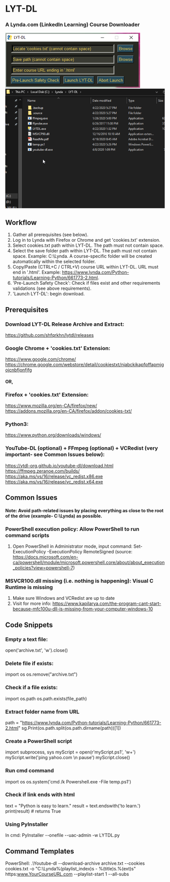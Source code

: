 # LYT-DL
### A Lynda.com (LinkedIn Learning) Course Downloader

![LYT-DL_ScreenShot](https://raw.githubusercontent.com/shfqrkhn/LYT-DL/master/LYT-DL_v1.04.png)
![LYT-DL_ScreenShot](https://raw.githubusercontent.com/shfqrkhn/LYT-DL/master/LYT-DL_v1.04.gif)

## Workflow
1. Gather all prerequisites (see below).
2. Log in to Lynda with Firefox or Chrome and get 'cookies.txt' extension.
3. Select cookies.txt path within LYT-DL. The path must not contain space.
4. Select the save folder path within LYT-DL. The path must not contain space. Example: C:\Lynda. A course-specific folder will be created automatically within the selected folder.
5. Copy/Paste (CTRL+C / CTRL+V) course URL within LYT-DL. URL must end in '.html'. Example: https://www.lynda.com/Python-tutorials/Learning-Python/661773-2.html.
6. 'Pre-Launch Safety Check': Check if files exist and other requirements validations (see above requirements).
7. 'Launch LYT-DL': begin download.

## Prerequisites    
### Download LYT-DL Release Archive and Extract:
https://github.com/shfqrkhn/lytdl/releases

### Google Chrome + 'cookies.txt' Extension:    
https://www.google.com/chrome/    
https://chrome.google.com/webstore/detail/cookiestxt/njabckikapfpffapmjgojcnbfjonfjfg    
#### OR,    
### Firefox + 'cookies.txt' Extension:    
https://www.mozilla.org/en-CA/firefox/new/    
https://addons.mozilla.org/en-CA/firefox/addon/cookies-txt/

### Python3:    
https://www.python.org/downloads/windows/

### YouTube-DL (optional) + FFmpeg (optional) + VCRedist (very important- see Common Issues below):    
https://ytdl-org.github.io/youtube-dl/download.html    
https://ffmpeg.zeranoe.com/builds/    
https://aka.ms/vs/16/release/vc_redist.x86.exe    
https://aka.ms/vs/16/release/vc_redist.x64.exe    


## Common Issues
#### Note: Avoid path-related issues by placing everything as close to the root of the drive (example- C:\Lynda\) as possible.

### PowerShell execution policy: Allow PowerShell to run command scripts
1. Open PowerShell in Administrator mode, input command: Set-ExecutionPolicy -ExecutionPolicy RemoteSigned (source: https://docs.microsoft.com/en-ca/powershell/module/microsoft.powershell.core/about/about_execution_policies?view=powershell-7)
### MSVCR100.dll missing (i.e. nothing is happening): Visual C Runtime is missing
1. Make sure Windows and VCRedist are up to date
2. Visit for more info: https://www.kapilarya.com/the-program-cant-start-because-mfc100u-dll-is-missing-from-your-computer-windows-10


## Code Snippets
### Empty a text file:
open('archive.txt', 'w').close()

### Delete file if exists:
import os
os.remove("archive.txt")

### Check if a file exists:
import os.path
os.path.exists(file_path)

### Extract folder name from URL
path = "https://www.lynda.com/Python-tutorials/Learning-Python/661773-2.html"
sg.Print(os.path.split(os.path.dirname(path))[1])

### Create a PowerShell script
import subprocess, sys
myScript = open(r'myScript.ps1', 'w+')
myScript.write('ping yahoo.com \n pause')
myScript.close()

### Run cmd command
import os
os.system('cmd /k Powershell.exe -File temp.ps1')

### Check if link ends with html
text = "Python is easy to learn."
result = text.endswith('to learn.')
print(result) # returns True

### Using PyInstaller
In cmd: PyInstaller --onefile --uac-admin -w LYTDL.py

## Command Templates
PowerShell:
.\Youtube-dl --download-archive archive.txt --cookies cookies.txt -o "C:\Lynda\%(playlist_index)s - %(title)s.%(ext)s" https:www.YourCourseURL.com --playlist-start 1 --all-subs
